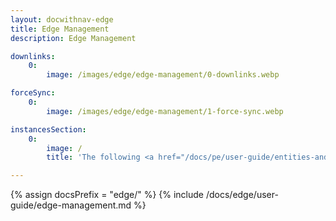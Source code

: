 ```yaml
---
layout: docwithnav-edge
title: Edge Management
description: Edge Management

downlinks:
    0:
        image: /images/edge/edge-management/0-downlinks.webp

forceSync:
    0:
        image: /images/edge/edge-management/1-force-sync.webp

instancesSection:
    0:
        image: /
        title: 'The following <a href="/docs/pe/user-guide/entities-and-relations/" target="_blank">entities</a> and events can be managed: <ul><li><b>Make edge public:</b> The edge and all its data will be accessible by others.</li><li><b>Assign to customer:</b> Link a specific customer entity to the Edge instance.</li><li><b>Make edge private:</b> The edge and all its data will not be accessible by others.</li><li><b>Manage assets:</b> Monitor and control assets (e.g., buildings, equipment, or other entities) at the Edge. </li><li><b>Manage devices:</b> Administer devices that are managed by the Edge.</li><li><b>Manage entity views:</b> Manage filtered views of entities (e.g., devices or assets) at the Edge to display specific subsets of data or contextual information. Read more about the Entity views in <a href="/docs/user-guide/entity-views/" target="_blank">this article</a>.</li><li><b>Manage dashboards:</b> Customize, and manage dashboards at the Edge.</li><li><b>Manage rule chains:</b> Create, configure, and manage rule chains specifically for the Edge.</li><li><b>Delete:</b> Remove the Edge and all related data.</li></ul>'

---
```


{% assign docsPrefix = "edge/" %}
{% include /docs/edge/user-guide/edge-management.md %}
